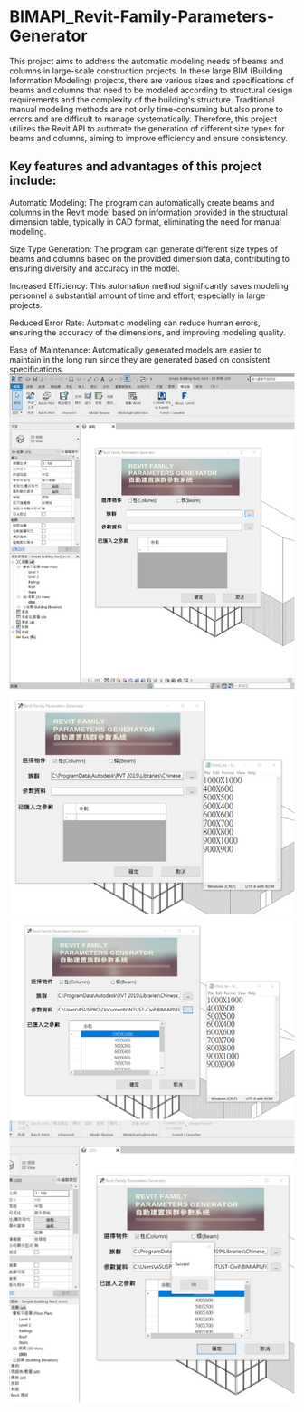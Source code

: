 # BIMAPI_Revit-Family-Parameters-Generator

This project aims to address the automatic modeling needs of beams and columns in large-scale construction projects. In these large BIM (Building Information Modeling) projects, there are various sizes and specifications of beams and columns that need to be modeled according to structural design requirements and the complexity of the building's structure. Traditional manual modeling methods are not only time-consuming but also prone to errors and are difficult to manage systematically. Therefore, this project utilizes the Revit API to automate the generation of different size types for beams and columns, aiming to improve efficiency and ensure consistency.

## Key features and advantages of this project include:

Automatic Modeling: The program can automatically create beams and columns in the Revit model based on information provided in the structural dimension table, typically in CAD format, eliminating the need for manual modeling.

Size Type Generation: The program can generate different size types of beams and columns based on the provided dimension data, contributing to ensuring diversity and accuracy in the model.

Increased Efficiency: This automation method significantly saves modeling personnel a substantial amount of time and effort, especially in large projects.

Reduced Error Rate: Automatic modeling can reduce human errors, ensuring the accuracy of the dimensions, and improving modeling quality.

Ease of Maintenance: Automatically generated models are easier to maintain in the long run since they are generated based on consistent specifications.
![image](https://github.com/jim96388/BIMAPI_Revit-Family-Parameters-Generator/blob/master/screenshot1.png)
![image](https://github.com/jim96388/BIMAPI_Revit-Family-Parameters-Generator/blob/master/screenshot2.png)
![image](https://github.com/jim96388/BIMAPI_Revit-Family-Parameters-Generator/blob/master/screenshot3.png)
![image](https://github.com/jim96388/BIMAPI_Revit-Family-Parameters-Generator/blob/master/screenshot4.png)
